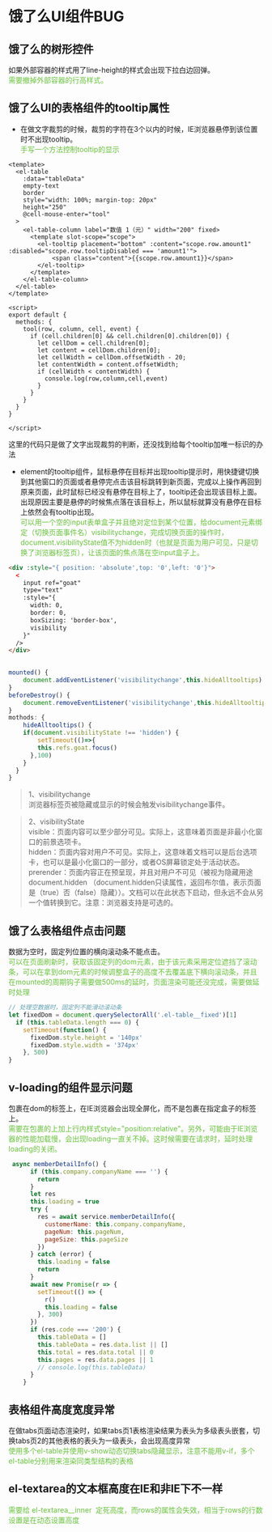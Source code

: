 # 饿了么UI组件BUG

## 饿了么的树形控件
如果外部容器的样式用了line-height的样式会出现下拉白边回弹。<br />
<font color=#67C23A>需要撤掉外部容器的行高样式。</font>

## 饿了么UI的表格组件的tooltip属性
- 在做文字裁剪的时候，裁剪的字符在3个以内的时候，IE浏览器悬停到该位置时不出现tooltip。<br />
<font color=#67C23A>手写一个方法控制tooltip的显示</font>

```vue
<template>
  <el-table
    :data="tableData"
    empty-text
    border
    style="width: 100%; margin-top: 20px"
    height="250"
    @cell-mouse-enter="tool"
  >
    <el-table-column label="数值 1（元）" width="200" fixed>
      <template slot-scope="scope">
        <el-tooltip placement="bottom" :content="scope.row.amount1" :disabled="scope.row.tooltipDisabled === 'amount1'">
            <span class="content">{{scope.row.amount1}}</span>
        </el-tooltip>
      </template>
    </el-table-column>
  </el-table>
</template>

<script>
export default {
  methods: {
    tool(row, column, cell, event) {
      if (cell.children[0] && cell.children[0].children[0]) {
        let cellDom = cell.children[0];
        let content = cellDom.children[0];
        let cellWidth = cellDom.offsetWidth - 20;
        let contentWidth = content.offsetWidth;
        if (cellWidth < contentWidth) {
          console.log(row,column,cell,event)
        }
      }
    }
  }
}

</script>
```
这里的代码只是做了文字出现裁剪的判断，还没找到给每个tooltip加唯一标识的办法

- element的tooltip组件，鼠标悬停在目标并出现tooltip提示时，用快捷键切换到其他窗口的页面或者悬停完点击该目标跳转到新页面，完成以上操作再回到原来页面，此时鼠标已经没有悬停在目标上了，tooltip还会出现该目标上面。出现原因主要是悬停的时候焦点落在该目标上，所以鼠标就算没有悬停在目标上依然会有tooltip出现。<br />
<font color=#67C23A>可以用一个空的input表单盒子并且绝对定位到某个位置，给document元素绑定（切换页面事件名）visibilitychange，完成切换页面的操作时，document.visibilityState值不为hidden时（也就是页面为用户可见，只是切换了浏览器标签页），让该页面的焦点落在空input盒子上。</font>

```html
<div :style="{ position: 'absolute',top: '0',left: '0'}">
  <
  	input ref="goat" 
    type="text"
    :style="{ 
      width: 0,
      border: 0,
      boxSizing: 'border-box',
      visibility
  	}"
  />
</div>  
  
```

```javascript
mounted() {
	document.addEventListener('visibilitychange',this.hideAlltooltips)
}
beforeDestroy() {
	document.removeEventListener('visibilitychange',this.hideAlltooltips)
}
mothods: {
	hideAlltooltips() {
  	if(document.visibilityState !== 'hidden') {
    	setTimeout(()=>{
        this.refs.goat.focus()
      },100)
    }
  }
}
```

> 1、visibilitychange<br />
浏览器标签页被隐藏或显示的时候会触发visibilitychange事件。<br />

>   2、visibilityState<br />
visible：页面内容可以至少部分可见。实际上，这意味着页面是非最小化窗口的前景选项卡。<br />
hidden：页面内容对用户不可见。实际上，这意味着文档可以是后台选项卡，也可以是最小化窗口的一部分，或者OS屏幕锁定处于活动状态。<br />
prerender：页面内容正在预呈现，并且对用户不可见（被视为隐藏用途document.hidden （document.hidden只读属性，返回布尔值，表示页面是（true）否（false）隐藏））。文档可以在此状态下启动，但永远不会从另一个值转换到它。注意：浏览器支持是可选的。



## 饿了么表格组件点击问题
数据为空时，固定列位置的横向滚动条不能点击。<br />
<font color=#67C23A>可以在页面刷新时，获取该固定列的dom元素，由于该元素采用定位遮挡了滚动条，可以在拿到dom元素的时候调整盒子的高度不去覆盖底下横向滚动条，并且在mounted的周期钩子需要做500ms的延时，页面渲染可能还没完成，需要做延时处理</font>

```javascript
// 处理空数据时，固定列不能滑动滚动条
let fixedDom = document.querySelectorAll('.el-table__fixed')[1]
  if (this.tableData.length === 0) {
    setTimeout(function() {
      fixedDom.style.height = '140px'
      fixedDom.style.width = '374px'
    }, 500)
}
```

## v-loading的组件显示问题
包裹在dom的标签上，在IE浏览器会出现全屏化，而不是包裹在指定盒子的标签上。<br />
<font color=#67C23A>需要在包裹的上加上行内样式style="position:relative"。另外，可能由于IE浏览器的性能加载慢，会出现loading一直关不掉。这时候需要在请求时，延时处理loading的关闭。</font>

```javascript
 async memberDetailInfo() {
      if (this.company.companyName === '') {
        return
      }
      let res
      this.loading = true
      try {
        res = await service.memberDetailInfo({
          customerName: this.company.companyName,
          pageNum: this.pageNum,
          pageSize: this.pageSize
        })
      } catch (error) {
        this.loading = false
        return
      }
      await new Promise(r => {
        setTimeout(() => {
          r()
          this.loading = false
        }, 300)
      })
      if (res.code === '200') {
        this.tableData = []
        this.tableData = res.data.list || []
        this.total = res.data.total || 0
        this.pages = res.data.pages || 1
        // console.log(this.tableData)
      }
    }
```

## 表格组件高度宽度异常
在做tabs页面动态渲染时，如果tabs页1表格渲染结果为表头为多级表头嵌套，切换tabs页2的其他表格的表头为一级表头，会出现高度异常<br />
<font color=#67C23A>使用多个el-table并使用v-show动态切换tabs隐藏显示，注意不能用v-if，多个el-table分别用来渲染同类型结构的表格</font>

## el-textarea的文本框高度在IE和非IE下不一样
<font color=#67C23A>需要给  el-textarea__inner  定死高度，而rows的属性会失效，相当于rows的行数设置是在动态设置高度</font>

